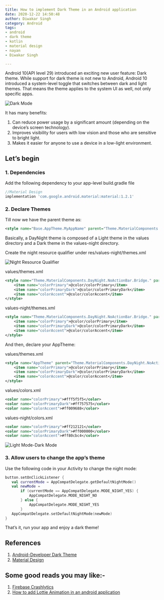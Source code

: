 ```yaml
---
title: How to implement Dark Theme in an Android application
date: 2020-12-22 14:50:48
author: Diwakar Singh
category: Android
tags:
- android
- dark theme
- kotlin
- material design
- nayan
- Diwakar Singh

---
```


Android 10(API level 29) introduced an exciting new user feature: Dark theme. While support for dark theme is not new to Android, Android 10 introduced a system-level toggle that switches between dark and light themes. That means the theme applies to the system UI as well, not only specific apps.

![Dark Mode](/blog/Android/android_dark_theme/dark_theme_1.png)

It has many benefits:
1. Can reduce power usage by a significant amount (depending on the device’s screen technology).
2. Improves visibility for users with low vision and those who are sensitive to bright light.
3. Makes it easier for anyone to use a device in a low-light environment.


## Let’s begin

### 1. Dependencies

Add the following dependency to your app-level build.gradle file

```gradle
//Material Design
implementation 'com.google.android.material:material:1.2.1'
```

### 2. Declare Themes

Till now we have the parent theme as:

```xml
<style name="Base.AppTheme.MyAppName" parent="Theme.MaterialComponents.DayNight.NoActionBar">
```

Basically, a DayNight theme is composed of a Light theme in the values directory and a Dark theme in the values-night directory.

Create the night resource qualifier under res/values-night/themes.xml

![Night Resource Qualifier](/blog/Android/android_dark_theme/dark_theme_2.png)

values/themes.xml

```xml
<style name="Theme.MaterialComponents.DayNight.NoActionBar.Bridge." parent="Theme.MaterialComponents.Light.NoActionBar.Bridge">
    <item name="colorPrimary">@color/colorPrimary</item>
    <item name="colorPrimaryDark">@color/colorPrimaryDark</item>
    <item name="colorAccent">@color/colorAccent</item>
</style>
```

values-night/themes.xml

```xml
<style name="Theme.MaterialComponents.DayNight.NoActionBar.Bridge." parent="Theme.MaterialComponents.NoActionBar.Bridge">
    <item name="colorPrimary">@color/colorPrimary</item>
    <item name="colorPrimaryDark">@color/colorPrimaryDark</item>
    <item name="colorAccent">@color/colorAccent</item>
</style>
```

And then, declare your AppTheme:

values/themes.xml

```xml
<style name="AppTheme" parent="Theme.MaterialComponents.DayNight.NoActionBar.Bridge">
    <item name="colorPrimary">@color/colorPrimary</item>
    <item name="colorPrimaryDark">@color/colorPrimaryDark</item>
    <item name="colorAccent">@color/colorAccent</item>
</style>
```

values/colors.xml

```xml
<color name="colorPrimary">#fff5f5f5</color>
<color name="colorPrimaryDark">#ff757575</color>
<color name="colorAccent">#ff009688</color>
```

values-night/colors.xml

```xml
<color name="colorPrimary">#ff212121</color>
<color name="colorPrimaryDark">#ff000000</color>
<color name="colorAccent">#ff80cbc4</color>
```

![Light Mode-Dark Mode](/blog/Android/android_dark_theme/dark_theme_3.png)

### 3. Allow users to change the app’s theme

Use the following code in your Activity to change the night mode:

```kotlin
button.setOnClickListener {
   val currentMode = AppCompatDelegate.getDefaultNightMode()
   val newMode =
       if (currentMode == AppCompatDelegate.MODE_NIGHT_YES) {
           AppCompatDelegate.MODE_NIGHT_NO
       } else {
           AppCompatDelegate.MODE_NIGHT_YES
       }
   AppCompatDelegate.setDefaultNightMode(newMode)
}
```

That’s it, run your app and enjoy a dark theme!

## References

1. [Android-Developer Dark Theme](https://developer.android.com/guide/topics/ui/look-and-feel/darktheme)
2. [Material Design](https://material.io/design/color/dark-theme.html)

## Some good reads you may like:-

1. [Firebase Crashlytics](https://nayan.co/blog/Android/firebase_crashlytics/)
2. [How to add Lottie Animation in an android application](https://nayan.co/blog/Android/How-to-add-Lottie-Animation-in-an-Android-app/)